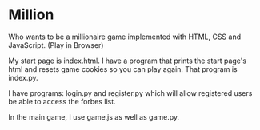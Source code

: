# Million
 Who wants to be a millionaire game implemented with HTML, CSS and JavaScript. (Play in Browser)

 My start page is index.html. 
 I have a program that prints the start page's html and resets game cookies so you can play again. That program is index.py.

 I have programs: login.py and  register.py which will allow registered users be able to access the forbes list.

 In the main game, I use game.js as well as game.py.
